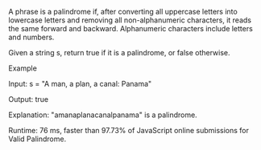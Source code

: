 <p>A phrase is a palindrome if, after converting all uppercase letters into lowercase letters and removing all non-alphanumeric characters, it reads the same forward and backward. Alphanumeric characters include letters and numbers.</p>
<p>Given a string s, return true if it is a palindrome, or false otherwise.</p>
<p>Example</p>
<p>Input: s = "A man, a plan, a canal: Panama"</p>
<p>Output: true</p>
<p>Explanation: "amanaplanacanalpanama" is a palindrome.</p>

<p>Runtime: 76 ms, faster than 97.73% of JavaScript online submissions for Valid Palindrome.</p>
